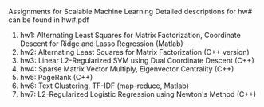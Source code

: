 Assignments for Scalable Machine Learning
Detailed descriptions for hw# can be found in hw#.pdf
    
1) hw1: Alternating Least Squares for Matrix Factorization, Coordinate Descent for Ridge and Lasso Regression (Matlab)   
2) hw2: Alternating Least Squares for Matrix Factorization (C++ version)    
3) hw3: Linear L2-Regularized SVM using Dual Coordinate Descent (C++)  
4) hw4: Sparse Matrix Vector Multiply, Eigenvector Centrality (C++)  
5) hw5: PageRank (C++)    
6) hw6: Text Clustering, TF-IDF (map-reduce, Matlab)   
7) hw7: L2-Regularized Logistic Regression using Newton's Method (C++)  
